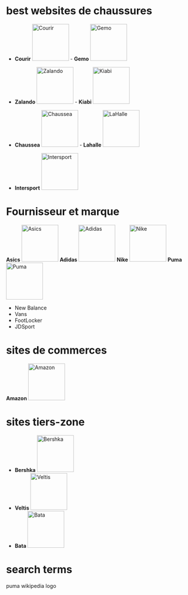 <style>
img {
    // float: left;
    width:  100px;
    height: 100px;
    object-fit: cover;
}
</style>

# best websites de chaussures
- **Courir** 
    ![Courir](https://upload.wikimedia.org/wikipedia/commons/3/34/Courir_%28logo%29.svg) - **Gemo** ![Gemo](https://upload.wikimedia.org/wikipedia/commons/thumb/7/7c/Logo_de_G%C3%89MO.jpg/1200px-Logo_de_G%C3%89MO.jpg)
- **Zalando** ![Zalando](https://upload.wikimedia.org/wikipedia/commons/thumb/0/0b/Zalando_logo.svg/1024px-Zalando_logo.svg.png) - **Kiabi** ![Kiabi](https://upload.wikimedia.org/wikipedia/fr/thumb/d/d6/Kiabi_logo.svg/1280px-Kiabi_logo.svg.png)
- **Chaussea** ![Chaussea](https://upload.wikimedia.org/wikipedia/commons/e/e2/Chaussea_logo.jpg) - **Lahalle** ![LaHalle](https://upload.wikimedia.org/wikipedia/commons/5/51/Lahallenewlog.png)

- **Intersport** ![Intersport](https://upload.wikimedia.org/wikipedia/commons/1/15/Logo_Intersport.svg)

# Fournisseur et marque
**Asics** ![Asics](https://upload.wikimedia.org/wikipedia/commons/thumb/b/b1/Asics_Logo.svg/langfr-230px-Asics_Logo.svg.png)
**Adidas** ![Adidas](https://upload.wikimedia.org/wikipedia/commons/1/1b/Adidas_2022_logo.svg)
**Nike** ![Nike](https://upload.wikimedia.org/wikipedia/fr/8/8e/Swoosh.svg)
**Puma** ![Puma](https://upload.wikimedia.org/wikipedia/fr/7/72/Puma.svg)

- New Balance
- Vans
- FootLocker 
- JDSport
# sites de commerces
**Amazon** ![Amazon](https://upload.wikimedia.org/wikipedia/commons/thumb/a/a9/Amazon_logo.svg/1280px-Amazon_logo.svg.png)

# sites tiers-zone
- **Bershka** ![Bershka](https://upload.wikimedia.org/wikipedia/commons/7/75/Bershka_logo.svg) 
- **Veltis** ![Veltis](https://www.veltis.fr/wp-content/uploads/sites/6929/2021/03/Logo-Veltis-re-1.png)
- **Bata** ![Bata](https://upload.wikimedia.org/wikipedia/commons/3/3e/Bata.svg)


# search terms 
puma wikipedia logo
